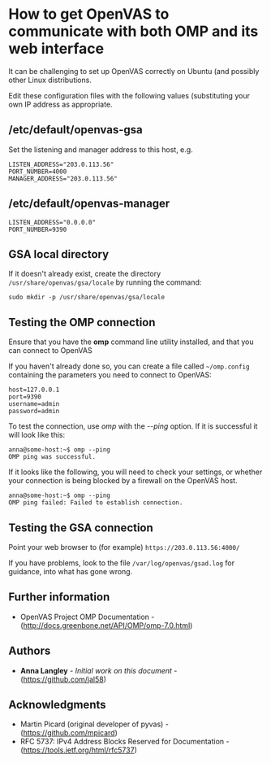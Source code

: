 # How to get OpenVAS to communicate with both OMP and its web interface

It can be challenging to set up OpenVAS correctly on Ubuntu (and
possibly other Linux distributions.

Edit these configuration files with the following values (substituting
your own IP address as appropriate.

## /etc/default/openvas-gsa

Set the listening and manager address to this host, e.g.
```
LISTEN_ADDRESS="203.0.113.56"
PORT_NUMBER=4000
MANAGER_ADDRESS="203.0.113.56"
```

## /etc/default/openvas-manager

```
LISTEN_ADDRESS="0.0.0.0"
PORT_NUMBER=9390
```

## GSA local directory

If it doesn't already exist, create the directory 
`/usr/share/openvas/gsa/locale` by running the command:
```
sudo mkdir -p /usr/share/openvas/gsa/locale
```


## Testing the OMP connection

Ensure that you have the **omp** command line utility installed, and
that you can connect to OpenVAS

If you haven't already done so, you can create a file 
called `~/omp.config` containing the parameters you need to connect
to OpenVAS:
 
```
host=127.0.0.1
port=9390
username=admin
password=admin
```

To test the connection, use *omp* with the *--ping* option.  If it is 
successful it will look like this:

```
anna@some-host:~$ omp --ping
OMP ping was successful.
```

If it looks like the following, you will need to check your settings, 
or whether your connection is being blocked by a firewall on the 
OpenVAS host.

```
anna@some-host:~$ omp --ping
OMP ping failed: Failed to establish connection.
```

## Testing the GSA connection

Point your web browser to (for example) `https://203.0.113.56:4000/`

If you have problems, look to the file `/var/log/openvas/gsad.log` for 
guidance, into what has gone wrong.

## Further information

* OpenVAS Project OMP Documentation - (http://docs.greenbone.net/API/OMP/omp-7.0.html)

## Authors

* **Anna Langley** - *Initial work on this document* - (https://github.com/jal58)

## Acknowledgments

* Martin Picard (original developer of pyvas) - (https://github.com/mpicard)
* RFC 5737: IPv4 Address Blocks Reserved for Documentation - (https://tools.ietf.org/html/rfc5737)
